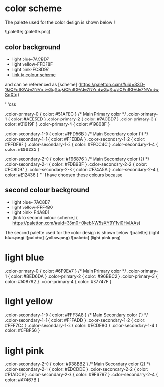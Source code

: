 # color scheme 
The palette used for the color design is shown below 
!

![palette] (palette.png)
## color background
* light blue-7ACBD7
* light yellow-FFDF8F
* light pink-FC8D97
* [link to colour scheme](https://paletton.com/#uid=33l0-1kiCFn8GVde7NVmtwSqXtgkiCFn8GVde7NVmtwSqXtgkiCFn8GVde7NVmtwSqXtg)

and can be referenced as [scheme] (https://paletton.com/#uid=33l0-1kiCFn8GVde7NVmtwSqXtgkiCFn8GVde7NVmtwSqXtgkiCFn8GVde7NVmtwSqXtg)

'''css

.color-primary-0 { color: #51AFBC } /* Main Primary color */
.color-primary-1 { color: #AEE5ED }
.color-primary-2 { color: #7ACBD7 }
.color-primary-3 { color: #31919F }
.color-primary-4 { color: #19808F }

.color-secondary-1-0 { color: #FFD56B }	/* Main Secondary color (1) */
.color-secondary-1-1 { color: #FFEBBA }
.color-secondary-1-2 { color: #FFDF8F }
.color-secondary-1-3 { color: #FFCC4C }
.color-secondary-1-4 { color: #E9B225 }

.color-secondary-2-0 { color: #F96876 }	/* Main Secondary color (2) */
.color-secondary-2-1 { color: #FDB9BF }
.color-secondary-2-2 { color: #FC8D97 }
.color-secondary-2-3 { color: #F74A5A }
.color-secondary-2-4 { color: #E12436 }
'''
I have choosen these colours because 


## second colour background 

* light blue- 7AC8D7
* light yellow-FFF4B0
* light pink- F4A8D1
* [link to second colour scheme] ( https://paletton.com/#uid=33m0+0kebNW5sXY9YTvi0HvlAAs)

The second palette used for the color design is shown below
![palette] (light blue.png)
![palette] (yellow.png)
![palette] (light pink.png) 
# light blue
.color-primary-0 { color: #6F9EA7 }	/* Main Primary color */
.color-primary-1 { color: #BED6DA }
.color-primary-2 { color: #96BBC2 }
.color-primary-3 { color: #508792 }
.color-primary-4 { color: #37747F }
# light yellow
.color-secondary-1-0 { color: #FFF3A8 }	/* Main Secondary color (1) */
.color-secondary-1-1 { color: #FFFADD }
.color-secondary-1-2 { color: #FFF7C4 }
.color-secondary-1-3 { color: #ECDE80 }
.color-secondary-1-4 { color: #CFBF56 }
# light pink
.color-secondary-2-0 { color: #D38BB2 }	/* Main Secondary color (2) */
.color-secondary-2-1 { color: #EDCDDE }
.color-secondary-2-2 { color: #E1ADC9 }
.color-secondary-2-3 { color: #BF6797 }
.color-secondary-2-4 { color: #A7467B }




